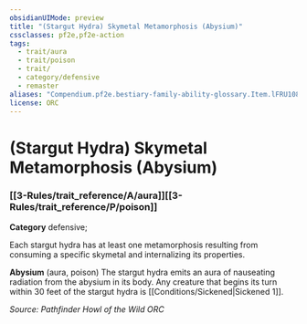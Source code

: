 ```yaml
---
obsidianUIMode: preview
title: "(Stargut Hydra) Skymetal Metamorphosis (Abysium)"
cssclasses: pf2e,pf2e-action
tags:
  - trait/aura
  - trait/poison
  - trait/
  - category/defensive
  - remaster
aliases: "Compendium.pf2e.bestiary-family-ability-glossary.Item.lFRU108HnGlnMwqS"
license: ORC
---
```

# (Stargut Hydra) Skymetal Metamorphosis (Abysium)

### [[3-Rules/trait_reference/A/aura]][[3-Rules/trait_reference/P/poison]]

**Category** defensive; 




Each stargut hydra has at least one metamorphosis resulting from consuming a specific skymetal and internalizing its properties.

**Abysium** (aura, poison) The stargut hydra emits an aura of nauseating radiation from the abysium in its body. Any creature that begins its turn within 30 feet of the stargut hydra is [[Conditions/Sickened|Sickened 1]].

*Source: Pathfinder Howl of the Wild*
*ORC*